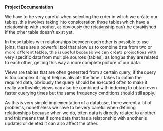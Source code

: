 **Project Documentation**

We have to be very careful when selecting the order in which we créate our tables, this involves taking into consideration those tables which have a relationship with another, as obviously the relationship can’t be established if the other table doesn’t exist yet.

In these tables with relationships between each other is possible to use joins, these are a powerful tool that allow us to combine data from two or more different tables, this is useful because we can créate projections with very specific data from multiple sources (tables), as long as they are related to each other, getting this way a more complete picture of our data.

Views are tables that are often generated from a certain query, if the query is too complex it might help us alíviate the time it takes to obtain the required data, obviously the query should be executed often to make it really worthwhile, views can also be combined with indexing to obtain even faster querying times but the same frequency conditions should still apply.

As this is very simple implementation of a database, there werent a lot of problems, nonetheless we have to be very careful when defining relationships because when we do, often data is directly related to another and this means that if some data that has a relationship with another is updated or deleted it can also affect the other.
